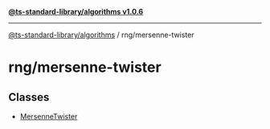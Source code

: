 [**@ts-standard-library/algorithms v1.0.6**](../../README.md)

***

[@ts-standard-library/algorithms](../../modules.md) / rng/mersenne-twister

# rng/mersenne-twister

## Classes

- [MersenneTwister](classes/MersenneTwister.md)

